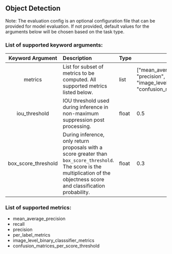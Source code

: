## Object Detection
Note: The evaluation config is an optional configuration file that can be provided for model evaluation. If not provided, default values for the arguments below will be chosen based on the task type.
### List of supported keyword arguments:

|     Keyword Argument     | Description                                                                    | Type             | Sample                                                          |
|:------------------------:|:-------------------------------------------------------------------------------|------------------|-----------------------------------------------------------------|
|         metrics          | List for subset of metrics to be computed. All supported metrics listed below. | list<str>        | ["mean_average_precision", "recall", "precision", "per_label_metrics", "image_level_binary_classsifier_metrics", "confusion_matrices_per_score_threshold"] |
| iou_threshold | IOU threshold used during inference in non-maximum suppression post processing.                             | float          | 0.5                                                    |
|    box_score_threshold    | During inference, only return proposals with a score greater than `box_score_threshold`. The score is the multiplication of the objectness score and classification probability.                                | float       |   0.3                                 |


### List of supported metrics:

* mean_average_precision
* recall
* precision
* per_label_metrics
* image_level_binary_classsifier_metrics
* confusion_matrices_per_score_threshold
